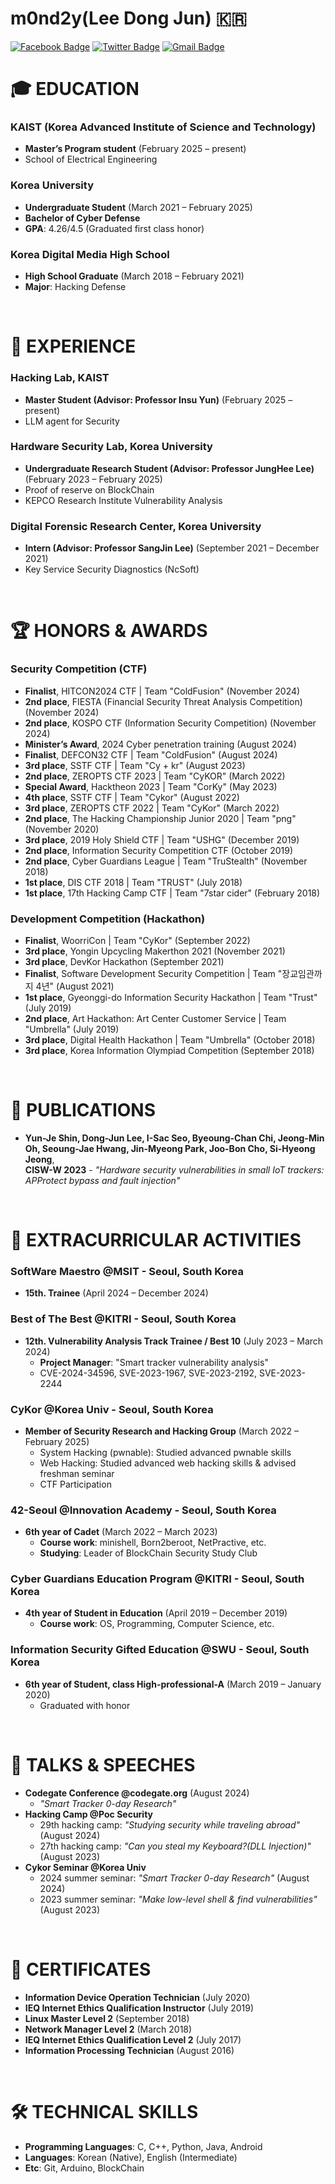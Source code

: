 # m0nd2y(Lee Dong Jun) 🇰🇷

[![Facebook Badge](https://img.shields.io/badge/-Facebook-1877f2?style=flat-square&logo=facebook&logoColor=white&link=https://www.facebook.com/m0nd2y/)](https://www.facebook.com/m0nd2y/)
[![Twitter Badge](https://img.shields.io/badge/-Twitter-1877f2?style=flat-square&logo=twitter&logoColor=white&link=https://twitter.com/m0nd2y/)](https://twitter.com/m0nd2y/)
[![Gmail Badge](https://img.shields.io/badge/-Gmail-d14836?style=flat-square&logo=Gmail&logoColor=white&link=mailto:ldj6192@gmail.com)](mailto:ldj6192@gmail.com) 

# 🎓 EDUCATION
### KAIST (Korea Advanced Institute of Science and Technology)
- **Master’s Program student** (February 2025 – present)  
- School of Electrical Engineering  

### Korea University
- **Undergraduate Student** (March 2021 – February 2025)  
- **Bachelor of Cyber Defense**  
- **GPA**: 4.26/4.5 (Graduated first class honor)

### Korea Digital Media High School 
- **High School Graduate** (March 2018 – February 2021)  
- **Major**: Hacking Defense  

<br>

# 💼 EXPERIENCE  

### Hacking Lab, KAIST 
- **Master Student (Advisor: Professor Insu Yun)** (February 2025 – present)  
- LLM agent for Security  

### Hardware Security Lab, Korea University
- **Undergraduate Research Student (Advisor: Professor JungHee Lee)** (February 2023 – February 2025)  
- Proof of reserve on BlockChain  
- KEPCO Research Institute Vulnerability Analysis  

### Digital Forensic Research Center, Korea University
- **Intern (Advisor: Professor SangJin Lee)** (September 2021 – December 2021)  
- Key Service Security Diagnostics (NcSoft)

<br>

# 🏆 HONORS & AWARDS  

### Security Competition (CTF)  
- **Finalist**, HITCON2024 CTF | Team "ColdFusion" (November 2024)  
- **2nd place**, FIESTA (Financial Security Threat Analysis Competition) (November 2024)  
- **2nd place**, KOSPO CTF (Information Security Competition) (November 2024)  
- **Minister’s Award**, 2024 Cyber penetration training (August 2024)  
- **Finalist**, DEFCON32 CTF | Team "ColdFusion" (August 2024)  
- **3rd place**, SSTF CTF | Team "Cy + kr" (August 2023)  
- **2nd place**, ZEROPTS CTF 2023 | Team "CyKOR" (March 2022)  
- **Special Award**, Hacktheon 2023 | Team "CorKy" (May 2023)  
- **4th place**, SSTF CTF | Team "Cykor" (August 2022)  
- **3rd place**, ZEROPTS CTF 2022 | Team "CyKor" (March 2022)  
- **2nd place**, The Hacking Championship Junior 2020 | Team "png" (November 2020)  
- **3rd place**, 2019 Holy Shield CTF | Team "USHG" (December 2019)  
- **2nd place**, Information Security Competition CTF (October 2019)  
- **2nd place**, Cyber Guardians League | Team "TruStealth" (November 2018)  
- **1st place**, DIS CTF 2018 | Team "TRUST" (July 2018)  
- **1st place**, 17th Hacking Camp CTF | Team "7star cider" (February 2018)  

### Development Competition (Hackathon)  
- **Finalist**, WoorriCon | Team "CyKor" (September 2022)  
- **3rd place**, Yongin Upcycling Makerthon 2021 (November 2021)  
- **3rd place**, DevKor Hackathon (September 2021)  
- **Finalist**, Software Development Security Competition | Team "장교임관까지 4년" (August 2021)  
- **1st place**, Gyeonggi-do Information Security Hackathon | Team "Trust" (July 2019)  
- **2nd place**, Art Hackathon: Art Center Customer Service | Team "Umbrella" (July 2019)  
- **3rd place**, Digital Health Hackathon | Team "Umbrella" (October 2018)  
- **3rd place**, Korea Information Olympiad Competition (September 2018)  

<br>

# 📜 PUBLICATIONS  

- **Yun-Je Shin, Dong-Jun Lee, I-Sac Seo, Byeoung-Chan Chi, Jeong-Min Oh, Seoung-Jae Hwang, Jin-Myeong Park, Joo-Bon Cho, Si-Hyeong Jeong**,  
  **CISW-W 2023** - _"Hardware security vulnerabilities in small IoT trackers: APProtect bypass and fault injection"_  

<br>

# 🎯 EXTRACURRICULAR ACTIVITIES  

### SoftWare Maestro @MSIT - Seoul, South Korea  
- **15th. Trainee** (April 2024 – December 2024)  

### Best of The Best @KITRI - Seoul, South Korea  
- **12th. Vulnerability Analysis Track Trainee / Best 10** (July 2023 – March 2024)  
    - **Project Manager**: "Smart tracker vulnerability analysis"  
    - CVE-2024-34596, SVE-2023-1967, SVE-2023-2192, SVE-2023-2244  

### CyKor @Korea Univ - Seoul, South Korea  
- **Member of Security Research and Hacking Group** (March 2022 – February 2025)  
    - System Hacking (pwnable): Studied advanced pwnable skills  
    - Web Hacking: Studied advanced web hacking skills & advised freshman seminar  
    - CTF Participation  

### 42-Seoul @Innovation Academy - Seoul, South Korea  
- **6th year of Cadet** (March 2022 – March 2023)  
    - **Course work**: minishell, Born2beroot, NetPractive, etc.  
    - **Studying**: Leader of BlockChain Security Study Club  

### Cyber Guardians Education Program @KITRI - Seoul, South Korea  
- **4th year of Student in Education** (April 2019 – December 2019)  
    - **Course work**: OS, Programming, Computer Science, etc.  

### Information Security Gifted Education @SWU - Seoul, South Korea  
- **6th year of Student, class High-professional-A** (March 2019 – January 2020)  
    - Graduated with honor  

<br>

# 🎤 TALKS & SPEECHES  

- **Codegate Conference @codegate.org** (August 2024)  
  - _"Smart Tracker 0-day Research"_  
- **Hacking Camp @Poc Security**  
  - 29th hacking camp: _"Studying security while traveling abroad"_ (August 2024)  
  - 27th hacking camp: _"Can you steal my Keyboard?(DLL Injection)"_ (August 2023)  
- **Cykor Seminar @Korea Univ**  
  - 2024 summer seminar: _"Smart Tracker 0-day Research"_ (August 2024)  
  - 2023 summer seminar: _"Make low-level shell & find vulnerabilities"_ (August 2023)  

<br>

# 🏅 CERTIFICATES  

- **Information Device Operation Technician** (July 2020)  
- **IEQ Internet Ethics Qualification Instructor** (July 2019)  
- **Linux Master Level 2** (September 2018)  
- **Network Manager Level 2** (March 2018)  
- **IEQ Internet Ethics Qualification Level 2** (July 2017)  
- **Information Processing Technician** (August 2016)  

<br>

# 🛠 TECHNICAL SKILLS  

- **Programming Languages**: C, C++, Python, Java, Android  
- **Languages**: Korean (Native), English (Intermediate)  
- **Etc**: Git, Arduino, BlockChain  
